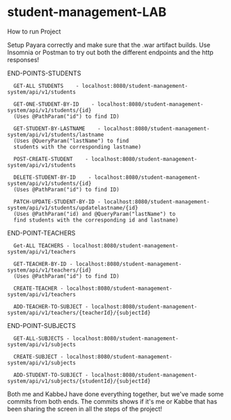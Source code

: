 # student-management-LAB

How to run Project

Setup Payara correctly and make sure that the .war artifact builds.
Use Insomnia or Postman to try out both the different endpoints and the http responses!


END-POINTS-STUDENTS

      GET-ALL STUDENTS    - localhost:8080/student-management-system/api/v1/students

      GET-ONE-STUDENT-BY-ID    - localhost:8080/student-management-system/api/v1/students/{id}
      (Uses @PathParam("id") to find ID)

      GET-STUDENT-BY-LASTNAME    - localhost:8080/student-management-system/api/v1/students/lastname
      (Uses @QueryParam("lastName") to find
      students with the corresponding lastname)

      POST-CREATE-STUDENT    - localhost:8080/student-management-system/api/v1/students

      DELETE-STUDENT-BY-ID    - localhost:8080/student-management-system/api/v1/students/{id}
      (Uses @PathParam("id") to find ID)

      PATCH-UPDATE-STUDENT-BY-ID - localhost:8080/student-management-system/api/v1/students/updatelastname/{id}
      (Uses @PathParam("id) and @QueryParam("lastName") to
      find students with the corresponding id and lastname)
     
END-POINT-TEACHERS

      Get-ALL TEACHERS - localhost:8080/student-management-system/api/v1/teachers
      
      GET-TEACHER-BY-ID - localhost:8080/student-management-system/api/v1/teachers/{id}
      (Uses @PathParam("id") to find ID)
      
      CREATE-TEACHER - localhost:8080/student-management-system/api/v1/teachers
      
      ADD-TEACHER-TO-SUBJECT - localhost:8080/student-management-system/api/v1/teachers/{teacherId}/{subjectId}

END-POINT-SUBJECTS

      GET-ALL-SUBJECTS - localhost:8080/student-management-system/api/v1/subjects
      
      CREATE-SUBJECT - localhost:8080/student-management-system/api/v1/subjects
      
      ADD-STUDENT-TO-SUBJECT - localhost:8080/student-management-system/api/v1/subjects/{studentId}/{subjectId}

Both me and KabbeJ have done everything together, but we've made some commits from both ends.
The commits shows if it's me or Kabbe that has been sharing the screen in all the steps of the project!
